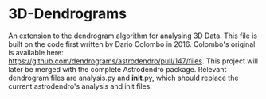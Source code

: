 # 3D-Dendrograms
An extension to the dendrogram algorithm for analysing 3D Data. This file is built on the code first written by Dario Colombo in 2016. Colombo's original is available here: https://github.com/dendrograms/astrodendro/pull/147/files.
This project will later be merged with the complete Astrodendro package.
Relevant dendrogram files are analysis.py and __init__.py, which should replace the current astrodendro's analysis and init files.
